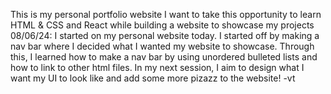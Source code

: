 This is my personal portfolio website
I want to take this opportunity to learn HTML & CSS and React while building a website to showcase my projects
08/06/24: I started on my personal website today. I started off by making a nav bar where I decided what I wanted my website to showcase. Through this, I learned how to make a nav bar by using unordered bulleted lists and how to link to other html files. In my next session, I aim to design what I want my UI to look like and add some more pizazz to the website! -vt
